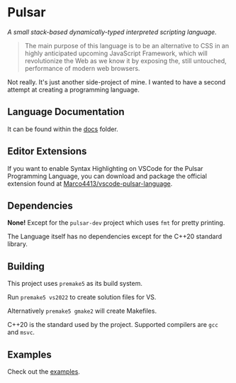 # Pulsar

*A small stack-based dynamically-typed interpreted scripting language.*

> The main purpose of this language is to be an alternative to CSS
in an highly anticipated upcoming JavaScript Framework,
which will revolutionize the Web as we know it
by exposing the, still untouched, performance of modern web browsers.

Not really. It's just another side-project of mine.
I wanted to have a second attempt at creating a programming language.

## Language Documentation

It can be found within the [docs](docs) folder.

## Editor Extensions

If you want to enable Syntax Highlighting on VSCode for the Pulsar Programming
Language, you can download and package the official extension found at
[Marco4413/vscode-pulsar-language](https://github.com/Marco4413/vscode-pulsar-language).

## Dependencies

**None!** Except for the `pulsar-dev` project which uses `fmt` for pretty printing.

The Language itself has no dependencies except for the C++20 standard library.

## Building

This project uses `premake5` as its build system.

Run `premake5 vs2022` to create solution files for VS.

Alternatively `premake5 gmake2` will create Makefiles.

C++20 is the standard used by the project.
Supported compilers are `gcc` and `msvc`.

## Examples

Check out the [examples](examples).
